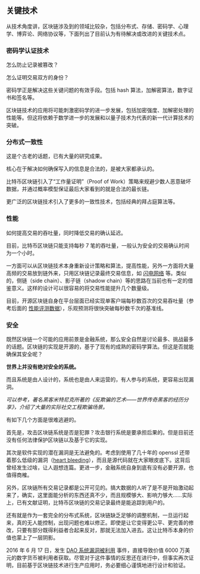 ## 关键技术

从技术角度讲，区块链涉及到的领域比较杂，包括分布式、存储、密码学、心理学、博弈论、网络协议等，下面列出了目前认为有待解决或改进的关键技术点。

### 密码学认证技术
怎么防止记录被篡改？

怎么证明交易双方的身份？

密码学正是解决这些关键问题的有效手段。包括 hash 算法，加解密算法，数字证书和签名等。

区块链技术的应用将可能刺激密码学的进一步发展，包括加密强度、加解密处理的性能等。但这将依赖于数学进一步的发展和以量子技术为代表的新一代计算技术的突破。

### 分布式一致性
这是个古老的话题，已有大量的研究成果。

核心在于解决如何确保写入的信息是合法的，是被大家都承认的。

比特币区块链引入了“工作量证明”（Proof of Work）策略来规避少数人恶意破坏数据，并通过概率模型保证最后大家看到的就是合法的最长链。

更广泛的区块链技术引入了更多的一致性技术，包括经典的拜占庭算法等。

### 性能
如何提高交易的吞吐量，同时降低交易的确认延迟。

目前，比特币区块链只能支持每秒 7 笔的吞吐量，一般认为安全的交易确认时间为一个小时。

一方面可以从区块链技术本身重新设计策略和算法，提高性能，另外一方面将大量高频的交易放到链外来，只用区块链记录最终交易信息，如 [闪电网络]() 等。类似的，侧链（side chain）、影子链（shadow chain）等的思路在当前也有一定的借鉴意义。这样的设计可以很容易的将交易性能提升几个数量级。

目前，开源区块链自身在平台层面已经实现单客户端每秒数百次的交易吞吐量（参考后面的 [性能评测数据](https://github.com/yeasy/blockchain_guide/blob/master/hyperledger)），乐观预测将很快突破每秒数千次的基准线。

### 安全

既然区块链一个可能的应用前景是金融系统，那么安全自然是讨论最多、挑战最多的话题。区块链的实现是开源的，基于了现有的成熟的密码学算法。但这是否就能确保其安全呢？

**世界上并没有绝对安全的系统。**

而且系统是由人设计的，系统也是由人来运营的，有人参与的系统，更容易出现漏洞。

*可以参考，著名黑客米特尼克所著的《反欺骗的艺术——世界传奇黑客的经历分享》，介绍了大量的实际社交工程欺骗场景。*

有如下几个方面是很难逃避的。

首先是，攻击区块链系统是否是犯罪？攻击银行系统是要承担后果的。但是目前还没有任何法律保护区块链以及基于它的实现。

其次是软件实现的潜在漏洞是无法避免的。考虑到使用了几十年的 openssl 还带着那么低级的漏洞（[heart bleeding](https://heartbleed.com/)），而且是源代码就在大家眼皮底下。这背后曾经发生过啥，让人遐想连篇。更进一步，金融系统自身到底有没有必要开源，也值得商榷。

另外，区块链所有交易记录都是公开可见的。搞大数据的人听了是不是开始激动起来了，确实，这里面能分析的东西还真不少，而且规模够大、影响力够大……实际上，已有文献证明，比特币区块链的交易记录最终是能追踪到用户的。

还有就是作为一套完全的分布式系统，区块链缺乏足够的调整机制，一旦运行起来，真的无人能控制，出现问题也难以修正。即使是让它变得更公平、更完善的修改，只要有部分既得利益者合起来反对，那就无法加入进去。这让比特币本身的价值也蒙上了一层阴影。

2016 年 6 月 17 日，发生 [DAO 系统漏洞被利用](https://blog.daohub.org/the-dao-is-under-attack-8d18ca45011b) 事件，直接导致价值 6000 万美元的数字货币被利用者获取。尽管对于这件事情的反思还在进行中，但事实再次证明，目前基于区块链技术进行生产应用时，务必要细心谨慎地进行设计和验证。